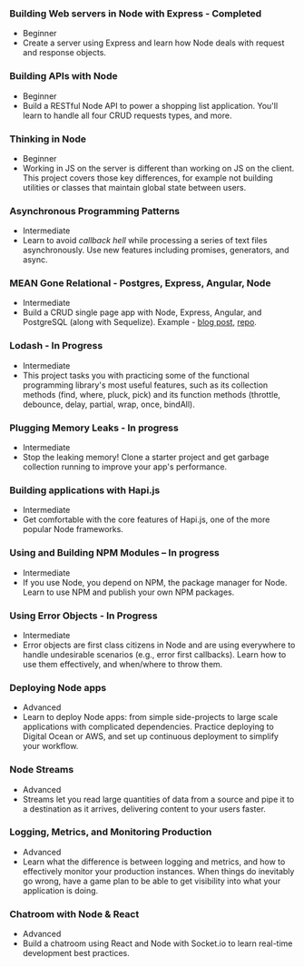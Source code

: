 ### Building Web servers in Node with Express - Completed
- Beginner
- Create a server using Express and learn how Node deals with request and response objects.

### Building APIs with Node
- Beginner
- Build a RESTful Node API to power a shopping list application. You'll learn to handle all four CRUD requests types, and more.

### Thinking in Node
- Beginner
- Working in JS on the server is different than working on JS on the client. This project covers those key differences, for example not building utilities or classes that maintain global state between users.

### Asynchronous Programming Patterns
- Intermediate
- Learn to avoid _callback hell_ while processing a series of text files asynchronously. Use new features including promises, generators, and async.

### MEAN Gone Relational - Postgres, Express, Angular, Node
- Intermediate
- Build a CRUD single page app with Node, Express, Angular, and PostgreSQL (along with Sequelize). Example - [blog post](http://mherman.org/blog/2015/02/12/postgresql-and-nodejs), [repo](https://github.com/mjhea0/node-postgres-todo).

### Lodash - In Progress
- Intermediate
- This project tasks you with practicing some of the functional programming library's most useful features, such as its collection methods (find, where, pluck, pick) and its function methods (throttle, debounce, delay, partial, wrap, once, bindAll).

### Plugging Memory Leaks - In progress
- Intermediate
- Stop the leaking memory! Clone a starter project and get garbage collection running to improve your app's performance.

### Building applications with Hapi.js
- Intermediate
- Get comfortable with the core features of Hapi.js, one of the more popular Node frameworks.

### Using and Building NPM Modules – In progress
- Intermediate
- If you use Node, you depend on NPM, the package manager for Node. Learn to use NPM and publish your own NPM packages.

### Using Error Objects - In Progress
- Intermediate
- Error objects are first class citizens in Node and are using everywhere to handle undesirable scenarios (e.g., error first callbacks). Learn how to use them effectively, and when/where to throw them.

### Deploying Node apps
- Advanced
- Learn to deploy Node apps: from simple side-projects to large scale applications with complicated dependencies. Practice deploying to Digital Ocean or AWS, and set up continuous deployment to simplify your workflow.

### Node Streams
- Advanced
- Streams let you read large quantities of data from a source and pipe it to a destination as it arrives, delivering content to your users faster.

### Logging, Metrics, and Monitoring Production
- Advanced
- Learn what the difference is between logging and metrics, and how to effectively monitor your production instances. When things do inevitably go wrong, have a game plan to be able to get visibility into what your application is doing.

### Chatroom with Node & React
- Advanced
- Build a chatroom using React and Node with Socket.io to learn real-time development best practices.
